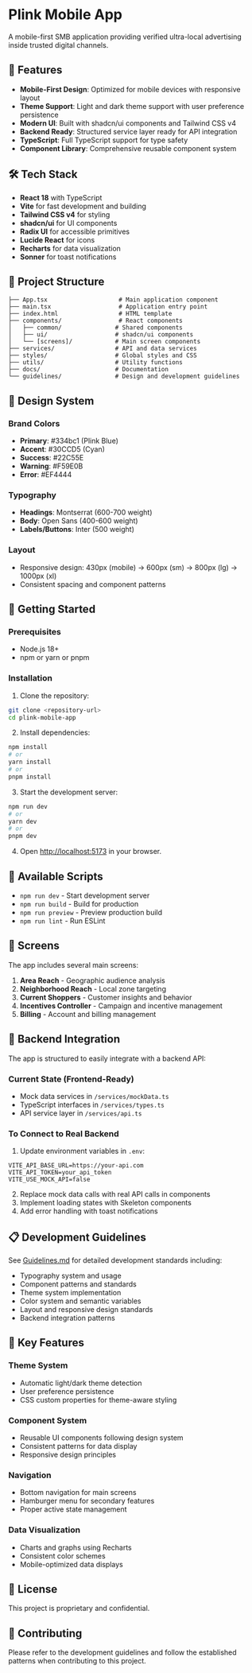 # Plink Mobile App

A mobile-first SMB application providing verified ultra-local advertising inside trusted digital channels.

## 🚀 Features

- **Mobile-First Design**: Optimized for mobile devices with responsive layout
- **Theme Support**: Light and dark theme support with user preference persistence
- **Modern UI**: Built with shadcn/ui components and Tailwind CSS v4
- **Backend Ready**: Structured service layer ready for API integration
- **TypeScript**: Full TypeScript support for type safety
- **Component Library**: Comprehensive reusable component system

## 🛠 Tech Stack

- **React 18** with TypeScript
- **Vite** for fast development and building
- **Tailwind CSS v4** for styling
- **shadcn/ui** for UI components
- **Radix UI** for accessible primitives
- **Lucide React** for icons
- **Recharts** for data visualization
- **Sonner** for toast notifications

## 📁 Project Structure

```
├── App.tsx                    # Main application component
├── main.tsx                   # Application entry point
├── index.html                 # HTML template
├── components/                # React components
│   ├── common/               # Shared components
│   ├── ui/                   # shadcn/ui components
│   └── [screens]/            # Main screen components
├── services/                 # API and data services
├── styles/                   # Global styles and CSS
├── utils/                    # Utility functions
├── docs/                     # Documentation
└── guidelines/               # Design and development guidelines
```

## 🎨 Design System

### Brand Colors
- **Primary**: #334bc1 (Plink Blue)
- **Accent**: #30CCD5 (Cyan)
- **Success**: #22C55E
- **Warning**: #F59E0B
- **Error**: #EF4444

### Typography
- **Headings**: Montserrat (600-700 weight)
- **Body**: Open Sans (400-600 weight)
- **Labels/Buttons**: Inter (500 weight)

### Layout
- Responsive design: 430px (mobile) → 600px (sm) → 800px (lg) → 1000px (xl)
- Consistent spacing and component patterns

## 🚀 Getting Started

### Prerequisites
- Node.js 18+ 
- npm or yarn or pnpm

### Installation

1. Clone the repository:
```bash
git clone <repository-url>
cd plink-mobile-app
```

2. Install dependencies:
```bash
npm install
# or
yarn install
# or
pnpm install
```

3. Start the development server:
```bash
npm run dev
# or
yarn dev
# or
pnpm dev
```

4. Open [http://localhost:5173](http://localhost:5173) in your browser.

## 🔧 Available Scripts

- `npm run dev` - Start development server
- `npm run build` - Build for production
- `npm run preview` - Preview production build
- `npm run lint` - Run ESLint

## 📱 Screens

The app includes several main screens:

1. **Area Reach** - Geographic audience analysis
2. **Neighborhood Reach** - Local zone targeting
3. **Current Shoppers** - Customer insights and behavior
4. **Incentives Controller** - Campaign and incentive management
5. **Billing** - Account and billing management

## 🔌 Backend Integration

The app is structured to easily integrate with a backend API:

### Current State (Frontend-Ready)
- Mock data services in `/services/mockData.ts`
- TypeScript interfaces in `/services/types.ts`
- API service layer in `/services/api.ts`

### To Connect to Real Backend
1. Update environment variables in `.env`:
```env
VITE_API_BASE_URL=https://your-api.com
VITE_API_TOKEN=your_api_token
VITE_USE_MOCK_API=false
```

2. Replace mock data calls with real API calls in components
3. Implement loading states with Skeleton components
4. Add error handling with toast notifications

## 📋 Development Guidelines

See [Guidelines.md](./guidelines/Guidelines.md) for detailed development standards including:
- Typography system and usage
- Component patterns and standards
- Theme system implementation
- Color system and semantic variables
- Layout and responsive design standards
- Backend integration patterns

## 🎯 Key Features

### Theme System
- Automatic light/dark theme detection
- User preference persistence
- CSS custom properties for theme-aware styling

### Component System
- Reusable UI components following design system
- Consistent patterns for data display
- Responsive design principles

### Navigation
- Bottom navigation for main screens
- Hamburger menu for secondary features
- Proper active state management

### Data Visualization
- Charts and graphs using Recharts
- Consistent color schemes
- Mobile-optimized data displays

## 📄 License

This project is proprietary and confidential.

## 🤝 Contributing

Please refer to the development guidelines and follow the established patterns when contributing to this project.